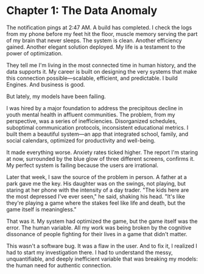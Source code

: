 # Chapter 1: The Data Anomaly

The notification pings at 2:47 AM. A build has completed. I check the logs from my phone before my feet hit the floor, muscle memory serving the part of my brain that never sleeps. The system is clean. Another efficiency gained. Another elegant solution deployed. My life is a testament to the power of optimization.

They tell me I'm living in the most connected time in human history, and the data supports it. My career is built on designing the very systems that make this connection possible—scalable, efficient, and predictable. I build Engines. And business is good.

But lately, my models have been failing.

I was hired by a major foundation to address the precipitous decline in youth mental health in affluent communities. The problem, from my perspective, was a series of inefficiencies. Disorganized schedules, suboptimal communication protocols, inconsistent educational metrics. I built them a beautiful system—an app that integrated school, family, and social calendars, optimized for productivity and well-being.

It made everything worse. Anxiety rates ticked higher. The report I'm staring at now, surrounded by the blue glow of three different screens, confirms it. My perfect system is failing because the users are irrational.

Later that week, I saw the source of the problem in person. A father at a park gave me the key. His daughter was on the swings, not playing, but staring at her phone with the intensity of a day trader. "The kids here are the most depressed I've ever seen," he said, shaking his head. "It's like they're playing a game where the stakes feel like life and death, but the game itself is meaningless."

That was it. My system had optimized the game, but the game itself was the error. The human variable. All my work was being broken by the cognitive dissonance of people fighting for their lives in a game that didn't matter.

This wasn't a software bug. It was a flaw in the user. And to fix it, I realized I had to start my investigation there. I had to understand the messy, unquantifiable, and deeply inefficient variable that was breaking my models: the human need for authentic connection.
